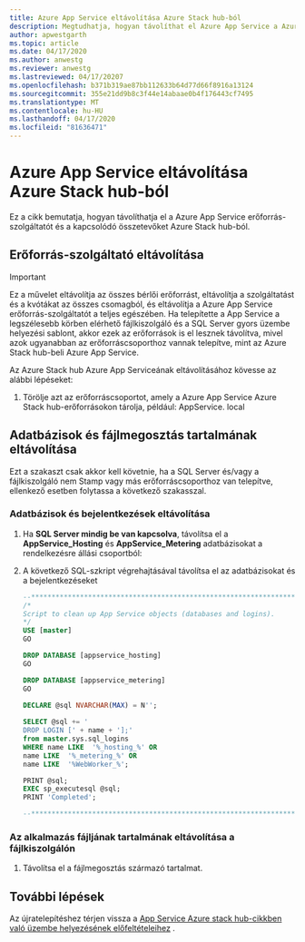 ```yaml
---
title: Azure App Service eltávolítása Azure Stack hub-ból
description: Megtudhatja, hogyan távolíthat el Azure App Service a Azure Stack hub-ból
author: apwestgarth
ms.topic: article
ms.date: 04/17/2020
ms.author: anwestg
ms.reviewer: anwestg
ms.lastreviewed: 04/17/20207
ms.openlocfilehash: b371b319ae87bb112633b64d77d66f8916a13124
ms.sourcegitcommit: 355e21dd9b8c3f44e14abaae0b4f176443cf7495
ms.translationtype: MT
ms.contentlocale: hu-HU
ms.lasthandoff: 04/17/2020
ms.locfileid: "81636471"
---
```

# <a name="remove-azure-app-service-from-azure-stack-hub"></a>Azure App Service eltávolítása Azure Stack hub-ból

Ez a cikk bemutatja, hogyan távolíthatja el a Azure App Service erőforrás-szolgáltatót és a kapcsolódó összetevőket Azure Stack hub-ból.

## <a name="remove-resource-provider"></a>Erőforrás-szolgáltató eltávolítása

> [!Important]
> Ez a művelet eltávolítja az összes bérlői erőforrást, eltávolítja a szolgáltatást és a kvótákat az összes csomagból, és eltávolítja a Azure App Service erőforrás-szolgáltatót a teljes egészében.  Ha telepítette a App Service a legszélesebb körben elérhető fájlkiszolgáló és a SQL Server gyors üzembe helyezési sablont, akkor ezek az erőforrások is el lesznek távolítva, mivel azok ugyanabban az erőforráscsoporthoz vannak telepítve, mint az Azure Stack hub-beli Azure App Service.

Az Azure Stack hub Azure App Serviceának eltávolításához kövesse az alábbi lépéseket:

1. Törölje azt az erőforráscsoportot, amely a Azure App Service Azure Stack hub-erőforrásokon tárolja, például: AppService. local

## <a name="remove-databases-and-file-share-content"></a>Adatbázisok és fájlmegosztás tartalmának eltávolítása

Ezt a szakaszt csak akkor kell követnie, ha a SQL Server és/vagy a fájlkiszolgáló nem Stamp vagy más erőforráscsoporthoz van telepítve, ellenkező esetben folytassa a következő szakasszal.

### <a name="remove-databases-and-logins"></a>Adatbázisok és bejelentkezések eltávolítása

1. Ha **SQL Server mindig be van kapcsolva**, távolítsa el a **AppService_Hosting** és **AppService_Metering** adatbázisokat a rendelkezésre állási csoportból:

1. A következő SQL-szkript végrehajtásával távolítsa el az adatbázisokat és a bejelentkezéseket

   ```sql
   --******************************************************************
   /*
   Script to clean up App Service objects (databases and logins).
   */
   USE [master]
   GO

   DROP DATABASE [appservice_hosting]
   GO

   DROP DATABASE [appservice_metering]
   GO

   DECLARE @sql NVARCHAR(MAX) = N'';    
 
   SELECT @sql += '
   DROP LOGIN [' + name + '];' 
   from master.sys.sql_logins
   WHERE name LIKE  '%_hosting_%' OR 
   name LIKE  '%_metering_%' OR
   name LIKE  '%WebWorker_%';

   PRINT @sql;
   EXEC sp_executesql @sql;
   PRINT 'Completed';

   --******************************************************************
   ```

### <a name="remove-the-application-file-content-from-the-file-server"></a>Az alkalmazás fájljának tartalmának eltávolítása a fájlkiszolgálón

1. Távolítsa el a fájlmegosztás származó tartalmat.

## <a name="next-steps"></a>További lépések

Az újratelepítéshez térjen vissza a [App Service Azure stack hub-cikkben való üzembe helyezésének előfeltételeihez](azure-stack-app-service-before-you-get-started.md) .
